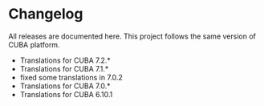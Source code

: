 # Changelog

All releases are documented here. This project follows the same version of CUBA platform.

- Translations for CUBA 7.2.*
- Translations for CUBA 7.1.*
- fixed some translations in 7.0.2
- Translations for CUBA 7.0.*
- Translations for CUBA 6.10.1
